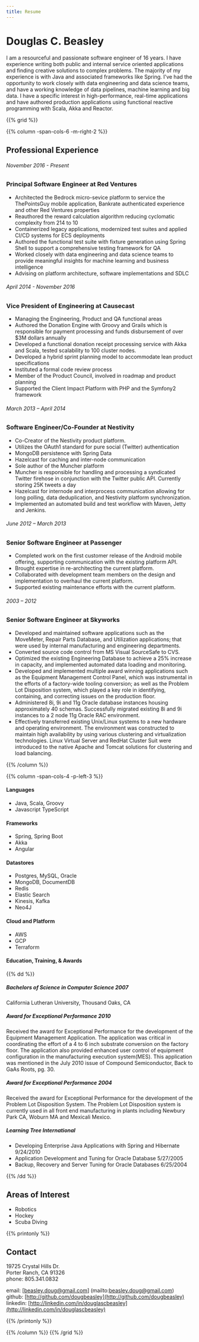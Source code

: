 ```yaml
---
title: Resume
---
```

# Douglas C. Beasley
I am a resourceful and passionate software engineer of 16 years.  I have experience writing both public and internal service oriented applications and finding creative solutions to complex problems.  The majority of my experience is with Java and associated frameworks like Spring.  I've had the opportunity to work closely with data engineering and data science teams, and have a working knowledge of data pipelines, machine learning and big data.  I have a specific interest in high-performance, real-time applications and have authored production applications using functional reactive programming with Scala, Akka and Reactor.

{{% grid %}}

{{% column -span-cols-6 -m-right-2 %}}
## Professional Experience
###### *November 2016 - Present*
### Principal Software Engineer at Red Ventures

- Architected the Bedrock micro-sevice platform to service the ThePointsGuy mobile application, Bankrate authenticated experience and other Red Ventures properties
- Reauthored the reward calculation algorithm reducing cyclomatic complexity from 214 to 10
- Containerized legacy applications, modernized test suites and applied CI/CD systems for ECS deployments
- Authored the functional test suite with fixture generation using Spring Shell to support a comprehensive testing framework for QA
- Worked closely with data engineering and data science teams to provide meaningful insights for machine learning and business intelligence
- Advising on platform architecture, software implementations and SDLC


###### *April 2014 - November 2016*
### Vice President of Engineering at Causecast

- Managing the Engineering, Product and QA functional areas
- Authored the Donation Engine with Groovy and Grails which is responsible for payment processing and funds disbursement of over $3M dollars annually
- Developed a functional donation receipt processing service with Akka and Scala, tested scalability to 100 cluster nodes.
- Developed a hybrid sprint planning model to accommodate lean product specifications
- Instituted a formal code review process
- Member of the Product Council, involved in roadmap and product planning
- Supported the Client Impact Platform with PHP and the Symfony2 framework


###### *March 2013 – April 2014*
### Software Engineer/Co-Founder at Nestivity

- Co-Creator of the Nestivity product platform.
- Utilizes the OAuth1 standard for pure social (Twitter) authentication
- MongoDB persistence with Spring Data
- Hazelcast for caching and inter-node communication
- Sole author of the Muncher platform
- Muncher is responsible for handling and processing a syndicated Twitter firehose in conjunction with the Twitter public API.  Currently storing 25K tweets a day
- Hazelcast for internode and interprocess communication allowing for long polling, data deduplication, and Nestivity platform synchronization.
- Implemented an automated build and test workflow with Maven, Jetty and Jenkins.

###### *June 2012 – March 2013*
### Senior Software Engineer at Passenger
- Completed work on the first customer release of the Android mobile offering, supporting communication with the existing platform API.
- Brought expertise in re-architecting the current platform.
- Collaborated with development team members on the design and implementation to overhaul the current platform.
- Supported existing maintenance efforts with the current platform.

###### *2003 – 2012*
### Senior Software Engineer at Skyworks
- Developed and maintained software applications such as the MoveMeter, Repair Parts Database, and Utilization applications; that were used by internal manufacturing and engineering departments.
- Converted source code control from MS Visual SourceSafe to CVS.
- Optimized the existing Engineering Database to achieve a 25% increase in capacity, and implemented automated data loading and monitoring.
- Developed and implemented multiple award winning applications such as the Equipment Management Control Panel, which was instrumental in the efforts of a factory-wide tooling conversion; as well as the Problem Lot Disposition system, which played a key role in identifying, containing, and correcting issues on the production floor.
- Administered 8i, 9i and 11g Oracle database instances housing approximately 40 schemas. Successfully migrated existing 8i and 9i instances to a 2 node 11g Oracle RAC environment.
- Effectively transferred existing Unix/Linux systems to a new hardware and operating environment. The environment was constructed to maintain high availability by using various clustering and virtualization technologies. Linux Virtual Server and RedHat Cluster Suit were introduced to the native Apache and Tomcat solutions for clustering and load balancing.


{{% /column %}}

{{% column -span-cols-4 -p-left-3 %}}

#### Languages
* Java, Scala, Groovy
* Javascript TypeScript

#### Frameworks
* Spring, Spring Boot
* Akka
* Angular

#### Datastores
* Postgres, MySQL, Oracle
* MongoDB, DocumentDB
* Redis
* Elastic Search
* Kinesis, Kafka
* Neo4J

#### Cloud and Platform
* AWS 
* GCP
* Terraform

#### Education, Training, & Awards
{{% dd %}}
##### Bachelors of Science in Computer Science 2007 

California Lutheran University, Thousand Oaks, CA

##### Award for Exceptional Performance 2010

Received the award for Exceptional Performance for the development of the Equipment Management Application. The application was critical in coordinating the effort of a 4 to 6 inch substrate conversion on the factory floor. The application also provided enhanced user control of equipment configuration in the manufacturing execution system(MES).  This application was mentioned in the July 2010 issue of Compound Semiconductor, Back to GaAs Roots, pg. 30.

##### Award for Exceptional Performance 2004
Received the award for Exceptional Performance for the development of the Problem Lot Disposition System. The Problem Lot Disposition system is currently used in all front end manufacturing in plants including Newbury Park CA, Woburn MA and Mexicali Mexico.


##### Learning Tree International
- Developing Enterprise Java Applications with Spring and Hibernate 9/24/2010
- Application Development and Tuning for Oracle Database 5/27/2005
- Backup, Recovery and Server Tuning for Oracle Databases 6/25/2004

{{% /dd %}}


## Areas of Interest
* Robotics
* Hockey
* Scuba Diving

{{% printonly %}}
##   Contact
19725 Crystal Hills Dr.  
Porter Ranch, CA 91326  
phone:    805.341.0832  

email:    [beasley.doug@gmail.com] (mailto:beasley.doug@gmail.com)  
github:   [http://github.com/dougbeasley](http://github.com/dougbeasley)
linkedin: [http://linkedin.com/in/douglascbeasley](http://linkedin.com/in/douglascbeasley)

{{% /printonly %}}

{{% /column %}}
{{% /grid %}}
